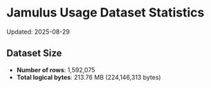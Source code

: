 # Jamulus Usage Dataset Statistics

Updated: 2025-08-29

## Dataset Size
- **Number of rows**: 1,592,075
- **Total logical bytes**: 213.76 MB (224,146,313 bytes)
